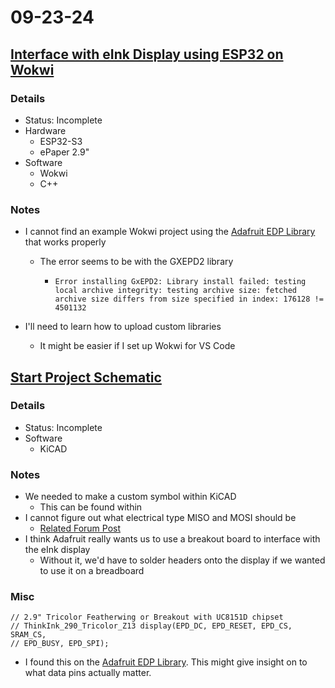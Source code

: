 # 09-23-24

## [Interface with eInk Display using ESP32 on Wokwi](https://github.com/BTrujillo816/coffee-scale/issues/9)

### Details

- Status: Incomplete
- Hardware
  - ESP32-S3
  - ePaper 2.9"
- Software
  - Wokwi
  - C++

### Notes

- I cannot find an example Wokwi project using the [Adafruit EDP Library](https://github.com/adafruit/Adafruit_EPD) that works properly

  - The error seems to be with the GXEPD2 library

    - ```
      Error installing GxEPD2: Library install failed: testing local archive integrity: testing archive size: fetched archive size differs from size specified in index: 176128 != 4501132
      ```

- I'll need to learn how to upload custom libraries
  - It might be easier if I set up Wokwi for VS Code



## [Start Project Schematic](https://github.com/BTrujillo816/coffee-scale/issues/10)

### Details 

- Status: Incomplete
- Software
  - KiCAD

### Notes

- We needed to make a custom symbol within KiCAD
  - This can be found within
- I cannot figure out what electrical type MISO and MOSI should be
  - [Related Forum Post](https://forum.kicad.info/t/electrical-type-for-spi-device-miso-pins/9444)
- I think Adafruit really wants us to use a breakout board to interface with the eInk display
  - Without it, we'd have to solder headers onto the display if we wanted to use it on a breadboard

### Misc

```
// 2.9" Tricolor Featherwing or Breakout with UC8151D chipset
// ThinkInk_290_Tricolor_Z13 display(EPD_DC, EPD_RESET, EPD_CS, SRAM_CS,
// EPD_BUSY, EPD_SPI);
```

- I found this on the [Adafruit EDP Library](https://github.com/adafruit/Adafruit_EPD). This might give insight on to what data pins actually matter.

